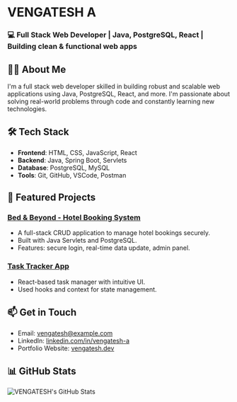 # VENGATESH A
### 💻 Full Stack Web Developer | Java, PostgreSQL, React | Building clean & functional web apps
## 👨‍💻 About Me

I'm a full stack web developer skilled in building robust and scalable web applications using Java, PostgreSQL, React, and more. I'm passionate about solving real-world problems through code and constantly learning new technologies. 
## 🛠️ Tech Stack

- **Frontend**: HTML, CSS, JavaScript, React
- **Backend**: Java, Spring Boot, Servlets
- **Database**: PostgreSQL, MySQL
- **Tools**: Git, GitHub, VSCode, Postman
## 📁 Featured Projects

### [Bed & Beyond - Hotel Booking System](https://github.com/yourusername/bed-and-beyond)
- A full-stack CRUD application to manage hotel bookings securely.
- Built with Java Servlets and PostgreSQL.
- Features: secure login, real-time data update, admin panel.

### [Task Tracker App](https://github.com/yourusername/task-tracker)
- React-based task manager with intuitive UI.
- Used hooks and context for state management.
## 📫 Get in Touch

- Email: vengatesh@example.com
- LinkedIn: [linkedin.com/in/vengatesh-a](https://linkedin.com/in/vengatesh-a)
- Portfolio Website: [vengatesh.dev](https://vengatesh.dev)
## 📊 GitHub Stats

![VENGATESH's GitHub Stats](https://github-readme-stats.vercel.app/api?username=yourusername&show_icons=true&theme=radical)
